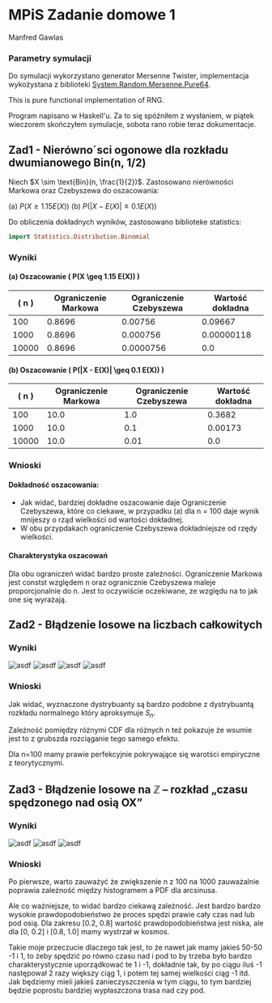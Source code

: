 # MPiS Zadanie domowe 1
Manfred Gawlas

### Parametry symulacji
Do symulacji wykorzystano generator Mersenne Twister, implementacja wykożystana z biblioteki [System.Random.Mersenne.Pure64](https://hackage.haskell.org/package/mersenne-random-pure64-0.2.2.0/docs/System-Random-Mersenne-Pure64.html).

This is pure functional implementation of RNG.

Program napisano w Haskell'u. Za to się spóźniłem z wysłaniem, w piątek wieczorem skończyłem symulacje, sobota rano robie teraz dokumentacje.

## Zad1 - Nierówno´sci ogonowe dla rozkładu dwumianowego Bin(n, 1/2)

Niech $X \sim \text{Bin}(n, \frac{1}{2})$. Zastosowano nierówności Markowa oraz Czebyszewa do oszacowania:  

(a) $P(X \geq 1.15 E(X))$
(b) $P(|X - E(X)| \geq 0.1 E(X))$

Do obliczenia dokładnych wyników, zastosowano biblioteke statistics:
```hs
import Statistics.Distribution.Binomial
```


### Wyniki  

#### (a) Oszacowanie \( P(X \geq 1.15 E(X)) \)  

| \( n \)   | Ograniczenie Markowa | Ograniczenie Czebyszewa | Wartość dokładna |
|----------|---------------------|-----------------------|-----------------|
| 100      | 0.8696              | 0.00756               | 0.09667         |
| 1000     | 0.8696              | 0.000756              | 0.00000118      |
| 10000    | 0.8696              | 0.0000756             | 0.0             |

#### (b) Oszacowanie \( P(|X - E(X)| \geq 0.1 E(X)) \)  

| \( n \)   | Ograniczenie Markowa | Ograniczenie Czebyszewa | Wartość dokładna |
|----------|---------------------|-----------------------|-----------------|
| 100      | 10.0                 | 1.0                   | 0.3682          |
| 1000     | 10.0                 | 0.1                   | 0.00173         |
| 10000    | 10.0                 | 0.01                  | 0.0             |

### Wnioski
#### Dokładność oszacowania:
- Jak widać, bardziej dokładne oszacowanie daje Ograniczenie Czebyszewa, które co ciekawe, w przypadku (a) dla n = 100 daje wynik mnijeszy o rząd wielkości od wartości dokładnej.
- W obu przypdakach ograniczenie Czebyszewa dokładniejsze od rzędy wielkości.
#### Charakterystyka oszacowań
Dla obu ograniczeń widać bardzo proste zależności. Ograniczenie Markowa jest constst względem n oraz ogranicznie Czebyszewa maleje proporcjonalnie do n. Jest to oczywiście oczekiwane, ze względu na to jak one się wyrażają.

## Zad2 - Błądzenie losowe na liczbach całkowitych

### Wyniki
![asdf](homework4ex2/images/random_walks_comparison.png)
![asdf](homework4ex2/images/random_walks_distribution_1.png)
![asdf](homework4ex2/images/random_walks_distribution_2.png)
![asdf](homework4ex2/images/random_walks_distribution_100.png)

### Wnioski
Jak widać, wyznaczone dystrybuanty są bardzo podobne z dystrybuantą rozkładu normalnego który aproksymuje $S_n$. 

Zależność pomiędzy różnymi CDF dla różnych n też pokazuje że wsumie jest to z grubszda rozciąganie tego samego efektu.

Dla n=100 mamy prawie perfekcyjnie pokrywające się warotści empiryczne z teorytycznymi.

## Zad3 - Błądzenie losowe na $\mathbb{Z}$ – rozkład „czasu spędzonego nad osią OX”

### Wyniki
![asdf](homework4ex3/images/historgram_100.png)
![asdf](homework4ex3/images/historgram_1000.png)
![asdf](homework4ex3/images/historgram_10000.png)

### Wnioski
Po pierwsze, warto zauważyć że zwiększenie n z 100 na 1000 zauważalnie poprawia zależność między histogramem a PDF dla arcsinusa.

Ale co ważniejsze, to widać bardzo ciekawą zależność. Jest bardzo bardzo wysokie prawdopodobieństwo że proces spędzi prawie cały czas nad lub pod osią. Dla zakresu [0.2, 0.8] wartość prawdopodobieństwa jest niska, ale dla [0, 0.2] i [0.8, 1.0] mamy wystrzał w kosmos.

Takie moje przeczucie dlaczego tak jest, to że nawet jak mamy jakieś 50-50 -1 i 1, to żeby spędzić po równo czasu nad i pod to by trzeba było bardzo charakterystycznie uporządkować te 1 i -1, dokładnie tak, by po ciągu iluś -1 następował 2 razy większy ciąg 1, i potem tej samej wielkości ciąg -1 itd. Jak będziemy mieli jakieś zanieczyszczenia w tym ciągu, to tym bardziej będzie poprostu bardziej wypłaszczona trasa nad czy pod.

